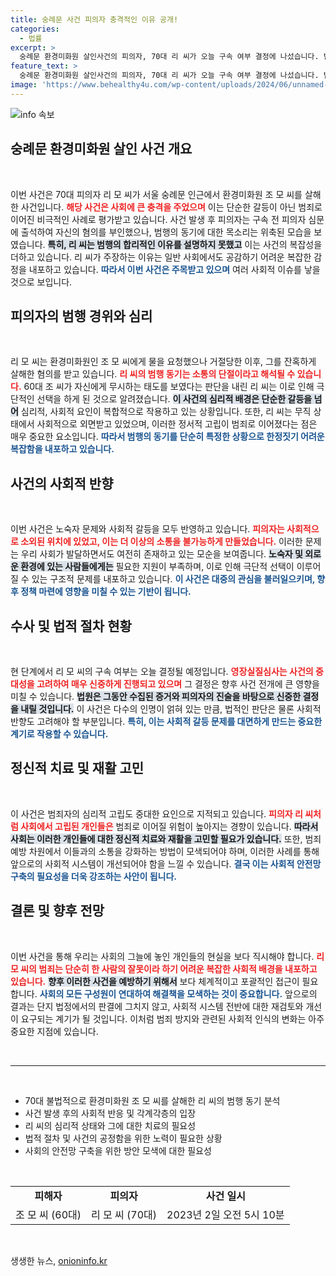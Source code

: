 ```yaml
---
title: 숭례문 사건 피의자 충격적인 이유 공개!
categories:
  - 법률
excerpt: >
  숭례문 환경미화원 살인사건의 피의자, 70대 리 씨가 오늘 구속 여부 결정에 나섰습니다. 범행 이유에 대한 충격적 진술과 함께 흉기로 저지른 잔혹한 범죄의 전말이 드러날 예정입니다. 클릭하여 자세한 내용을 확인해 보세요!
feature_text: >
  숭례문 환경미화원 살인사건의 피의자, 70대 리 씨가 오늘 구속 여부 결정에 나섰습니다. 범행 이유에 대한 충격적 진술과 함께 흉기로 저지른 잔혹한 범죄의 전말이 드러날 예정입니다. 클릭하여 자세한 내용을 확인해 보세요!
image: 'https://www.behealthy4u.com/wp-content/uploads/2024/06/unnamed-file.png'
---
```


<p><img src="https://www.behealthy4u.com/wp-content/uploads/2024/06/unnamed-file.png" alt="info 속보" /></p>

<h2 data-ke-size="size26">숭례문 환경미화원 살인 사건 개요</h2>

<p data-ke-size="size16">&nbsp;</p>

<p>이번 사건은 70대 피의자 리 모 씨가 서울 숭례문 인근에서 환경미화원 조 모 씨를 살해한 사건입니다. <b><span style="color: #ee2323;">해당 사건은 사회에 큰 충격을 주었으며</span></b> 이는 단순한 갈등이 아닌 범죄로 이어진 비극적인 사례로 평가받고 있습니다. 사건 발생 후 피의자는 구속 전 피의자 심문에 출석하여 자신의 혐의를 부인했으나, 범행의 동기에 대한 목소리는 위축된 모습을 보였습니다. <b><span style="background-color: #21538527;">특히, 리 씨는 범행의 합리적인 이유를 설명하지 못했고</span></b> 이는 사건의 복잡성을 더하고 있습니다. 리 씨가 주장하는 이유는 일반 사회에서도 공감하기 어려운 복잡한 감정을 내포하고 있습니다. <b><span style="color: #1a5490;">따라서 이번 사건은 주목받고 있으며</span></b> 여러 사회적 이슈를 낳을 것으로 보입니다.</p>

<h2 data-ke-size="size26">피의자의 범행 경위와 심리</h2>

<p data-ke-size="size16">&nbsp;</p>

<p>리 모 씨는 환경미화원인 조 모 씨에게 물을 요청했으나 거절당한 이후, 그를 잔혹하게 살해한 혐의를 받고 있습니다. <b><span style="color: #ee2323;">리 씨의 범행 동기는 소통의 단절이라고 해석될 수 있습니다.</span></b> 60대 조 씨가 자신에게 무시하는 태도를 보였다는 판단을 내린 리 씨는 이로 인해 극단적인 선택을 하게 된 것으로 알려졌습니다. <b><span style="background-color: #21538527;">이 사건의 심리적 배경은 단순한 갈등을 넘어</span></b> 심리적, 사회적 요인이 복합적으로 작용하고 있는 상황입니다. 또한, 리 씨는 무직 상태에서 사회적으로 외면받고 있었으며, 이러한 정서적 고립이 범죄로 이어졌다는 점은 매우 중요한 요소입니다. <b><span style="color: #1a5490;">따라서 범행의 동기를 단순히 특정한 상황으로 한정짓기 어려운 복잡함을 내포하고 있습니다.</span></b></p>

<h2 data-ke-size="size26">사건의 사회적 반향</h2>

<p data-ke-size="size16">&nbsp;</p>

<p>이번 사건은 노숙자 문제와 사회적 갈등을 모두 반영하고 있습니다. <b><span style="color: #ee2323;">피의자는 사회적으로 소외된 위치에 있었고, 이는 더 이상의 소통을 불가능하게 만들었습니다.</span></b> 이러한 문제는 우리 사회가 발달하면서도 여전히 존재하고 있는 모순을 보여줍니다. <b><span style="background-color: #21538527;">노숙자 및 외로운 환경에 있는 사람들에게는</span></b> 필요한 지원이 부족하며, 이로 인해 극단적 선택이 이루어질 수 있는 구조적 문제를 내포하고 있습니다. <b><span style="color: #1a5490;">이 사건은 대중의 관심을 불러일으키며, 향후 정책 마련에 영향을 미칠 수 있는 기반이 됩니다.</span></b></p>

<h2 data-ke-size="size26">수사 및 법적 절차 현황</h2>

<p data-ke-size="size16">&nbsp;</p>

<p>현 단계에서 리 모 씨의 구속 여부는 오늘 결정될 예정입니다. <b><span style="color: #ee2323;">영장실질심사는 사건의 중대성을 고려하여 매우 신중하게 진행되고 있으며</span></b> 그 결정은 향후 사건 전개에 큰 영향을 미칠 수 있습니다. <b><span style="background-color: #21538527;">법원은 그동안 수집된 증거와 피의자의 진술을 바탕으로 신중한 결정을 내릴 것입니다.</span></b> 이 사건은 다수의 인명이 얽혀 있는 만큼, 법적인 판단은 물론 사회적 반향도 고려해야 할 부분입니다. <b><span style="color: #1a5490;">특히, 이는 사회적 갈등 문제를 대면하게 만드는 중요한 계기로 작용할 수 있습니다.</span></b></p>

<h2 data-ke-size="size26">정신적 치료 및 재활 고민</h2>

<p data-ke-size="size16">&nbsp;</p>

<p>이 사건은 범죄자의 심리적 고립도 중대한 요인으로 지적되고 있습니다. <b><span style="color: #ee2323;">피의자 리 씨처럼 사회에서 고립된 개인들은</span></b> 범죄로 이어질 위험이 높아지는 경향이 있습니다. <b><span style="background-color: #21538527;">따라서 사회는 이러한 개인들에 대한 정신적 치료와 재활을 고민할 필요가 있습니다.</span></b> 또한, 범죄 예방 차원에서 이들과의 소통을 강화하는 방법이 모색되어야 하며, 이러한 사례를 통해 앞으로의 사회적 시스템이 개선되어야 함을 느낄 수 있습니다. <b><span style="color: #1a5490;">결국 이는 사회적 안전망 구축의 필요성을 더욱 강조하는 사안이 됩니다.</span></b></p>

<h2 data-ke-size="size26">결론 및 향후 전망</h2>

<p data-ke-size="size16">&nbsp;</p>

<p>이번 사건을 통해 우리는 사회의 그늘에 놓인 개인들의 현실을 보다 직시해야 합니다. <b><span style="color: #ee2323;">리 모 씨의 범죄는 단순히 한 사람의 잘못이라 하기 어려운 복잡한 사회적 배경을 내포하고 있습니다.</span></b> <b><span style="background-color: #21538527;">향후 이러한 사건을 예방하기 위해서</span></b> 보다 체계적이고 포괄적인 접근이 필요합니다. <b><span style="color: #1a5490;">사회의 모든 구성원이 연대하여 해결책을 모색하는 것이 중요합니다.</span></b> 앞으로의 결과는 단지 법정에서의 판결에 그치지 않고, 사회적 시스템 전반에 대한 재검토와 개선이 요구되는 계기가 될 것입니다. 이처럼 범죄 방지와 관련된 사회적 인식의 변화는 아주 중요한 지점에 있습니다. </p>

<p data-ke-size="size16">&nbsp;</p>

<hr/>

<p data-ke-size="size16">&nbsp;</p>

<ul>
    <li>70대 불법적으로 환경미화원 조 모 씨를 살해한 리 씨의 범행 동기 분석</li>
    <li>사건 발생 후의 사회적 반응 및 각계각층의 입장</li>
    <li>리 씨의 심리적 상태와 그에 대한 치료의 필요성</li>
    <li>법적 절차 및 사건의 공정함을 위한 노력이 필요한 상황</li>
    <li>사회의 안전망 구축을 위한 방안 모색에 대한 필요성</li>
</ul>

<p data-ke-size="size16">&nbsp;</p>

<table style="width: 100%; border-collapse: collapse;">
    <tr>
        <td style="text-align: center; height: 17px;"><b>피해자</b></td>
        <td style="text-align: center; height: 17px;"><b>피의자</b></td>
        <td style="text-align: center; height: 17px;"><b>사건 일시</b></td>
    </tr>
    <tr>
        <td style="text-align: center; height: 17px;">조 모 씨 (60대)</td>
        <td style="text-align: center; height: 17px;">리 모 씨 (70대)</td>
        <td style="text-align: center; height: 17px;">2023년 2일 오전 5시 10분</td>
    </tr>
</table>

<p data-ke-size="size16">&nbsp;</p>
생생한 뉴스, <a href="https://onioninfo.kr" rel="dofollow">onioninfo.kr</a>


